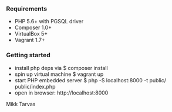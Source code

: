 ### Requirements
* PHP 5.6+ with PGSQL driver
* Composer 1.0+
* VirtualBox 5+
* Vagrant 1.7+

### Getting started
* install php deps via $ composer install
* spin up virtual machine $ vagrant up
* start PHP embedded server $ php -S localhost:8000 -t public/ public/index.php
* open in browser: http://localhost:8000

Mikk Tarvas